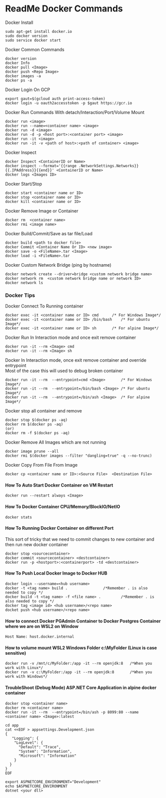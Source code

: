  # ReadMe Docker Commands

Docker Install
```
sudo apt-get install docker.io
sudo docker version
sudo service docker start
```


Docker Common Commands	
```
docker version
docker Info
docker pull <Image>
docker push <Repo Image>
docker images -a
docker ps -a
```

Docker Login On GCP
```
export gaut=$(gcloud auth print-access-token)
docker login -u oauth2accesstoken -p $gaut https://gcr.io
```

Docker Run Commands With detach/Interaction/Port/Volume Mount	
```
docker run <image>
docker run --name=<container name> <image>
docker run -d <image>
docker run -d -p <host port>:<container port> <image>
docker run -it <image>
docker run -it -v <path of host>:<path of container> <image>
```

Docker Inspect
```	
docker Inspect <ContainerID or Name>
docker inspect --format='{{range .NetworkSettings.Networks}}{{.IPAddress}}{{end}}' <ContainerID or Name>
docker logs <Images ID>
```
	
Docker Start/Stop	
```	
docker start <container name or ID>
docker stop <container name or ID> 
docker kill <container name or ID>	
```
		
Docker Remove Image or Container
```	
docker rm  <container name>
docker rmi <image name>
```	
Docker Build/Commit/Save as tar file/Load
```
docker build <path to docker file>
docker Commit <Container Name Or ID> <new image>
docker save -o <FileName>.tar <Image>
docker load -i <FileName>.tar
```
Docker Custom Network Bridge (ping by hostname)
```
docker network create --driver=bridge <custom network bridge name>
docker network rm  <custom network bridge name or network ID>
docker network ls
```

### Docker Tips
Docker Connect To Running container
```
docker exec -it <container name or ID> cmd 		/* For Windows Image*/
docker exec -it <container name or ID> /bin/bash	/* For ubuntu Image*/
docker exec -it <container name or ID> sh		/* For alpine Image*/
```
Docker Run In Interaction mode and once exit remove container
```
docker run -it --rm <Image> cmd
docker run -it --rm <Image> sh
```
Docker In Interaction mode, once exit remove container and override entrypoint
\
Most of the case this will used to debug broken container
```
docker run -it --rm  --entrypoint=cmd <Image>		/* For Windows Image*/
docker run -it --rm  --entrypoint=/bin/bash <Image>	/* For ubuntu Image*/
docker run -it --rm  --entrypoint=/bin/ash <Image> 	/* For alpine Image*/
```
Docker stop all container and remove
```
docker stop $(docker ps -aq)
docker rm $(docker ps -aq)
(or)
docker rm -f $(docker ps -aq)
```
Docker Remove All Images which are not running
```
docker image prune --all
docker rmi $(docker images --filter "dangling=true" -q --no-trunc)
```
Docker Copy From File From Image
```
docker cp <container name or ID>:<Source File>  <Destination File>
```

#### How To Auto Start Docker Container on VM Restart
```
docker run --restart always <Image>
```

#### How To Docker Container CPU/Memory/BlockIO/NetIO
```
docker stats
```

#### How To Running Docker Container on different Port
This sort of tricky that we need to commit changes to new container and then run new docker container
```
docker stop <sourcecontainer>
docker commit <sourcecontainer> <destcontainer>
docker run -p <hostport>:<containerport> -td <destcontainer>
```

#### How To Push Local Docker Image to Docker HUB
```
docker login --username=<hub username>
docker -t <tag name> build . 				/*Remember . is also needed to copy */
docker build -t <tag name> -f <file name> .   		/*Remember . is also needed to copy */
docker tag <image id> <hub username>/<repo name>
docket push <hub username>/<repo name>
```

#### How to connect Docker PGAdmin Container to Docker Postgres Container where we are on WSL2 on Window
```
Host Name: host.docker.internal
```
	
#### How to volume mount WSL2 Windows Folder c:\MyFolder (Linux is case sensitive)
```
docker run -v /mnt/c/MyFolder:/app -it --rm openjdk:8   /*When you work with Linux*/
docker run -v c:\MyFolder:/app -it --rm openjdk:8       /*When you work with Windows*/	
```	

#### TroubleShoot (Debug Mode) ASP.NET Core Application in alpine docker container
```
docker stop <container name>
docker rm <container name>
docker run -it --rm  --entrypoint=/bin/ash -p 8099:80 --name <container name> <Image>:latest

cd app
cat <<EOF > appsettings.Development.json
{
   "Logging": {
    "LogLevel": {
      "Default": "Trace",
      "System": "Information",
      "Microsoft": "Information"
    }
  }
}
EOF

export ASPNETCORE_ENVIRONMENT="Development"
echo $ASPNETCORE_ENVIRONMENT
dotnet <your dll>
```
